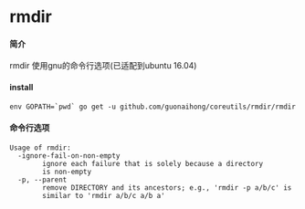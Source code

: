 # rmdir

#### 简介
rmdir 使用gnu的命令行选项(已适配到ubuntu 16.04)

#### install
```
env GOPATH=`pwd` go get -u github.com/guonaihong/coreutils/rmdir/rmdir
```

#### 命令行选项
```console
Usage of rmdir:
  -ignore-fail-on-non-empty
    	ignore each failure that is solely because a directory
    	is non-empty
  -p, --parent
    	remove DIRECTORY and its ancestors; e.g., 'rmdir -p a/b/c' is
    	similar to 'rmdir a/b/c a/b a'
```

